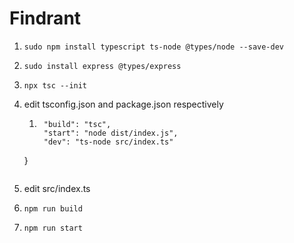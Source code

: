 # Findrant

1.     sudo npm install typescript ts-node @types/node --save-dev
2.     sudo install express @types/express
3.     npx tsc --init
4. edit tsconfig.json and package.json respectively
    1. ```scripts": {
        "build": "tsc",
        "start": "node dist/index.js",
        "dev": "ts-node src/index.ts"
    }
    ```
5. edit src/index.ts
6.     npm run build
7.     npm run start
